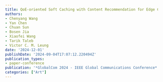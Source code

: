 ```yaml
---
title: QoE-oriented Soft Caching with Content Recommendation for Edge Computing Networks
authors:
- Chenyang Wang
- Yan Chen
- Chuan Sun
- Bosen Jia
- Xiaofei Wang
- Tarik Taleb
- Victor C. M. Leung
date: '2024-12-01'
publishDate: '2024-09-04T17:07:12.220494Z'
publication_types:
- paper-conference
publication: '*GlobalCom 2024 - IEEE Global Communications Conference*'
categories: ["Art"]
---
```

